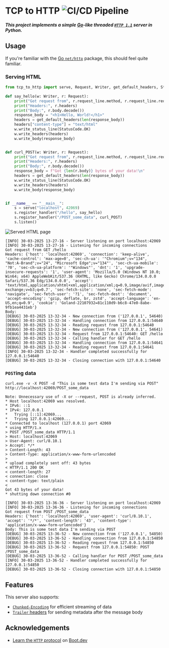 # TCP to HTTP ![CI/CD Pipeline](https://github.com/blazskufca/HTTP_from_TCP/actions/workflows/ci.yml/badge.svg)

***This project implements a simple [Go](https://go.dev/)-like threaded [`HTTP 1.1`](https://datatracker.ietf.org/doc/html/rfc9112)
server in Python.***

## Usage

If you're familiar with the [Go `net/http`](https://pkg.go.dev/net/http) package, this should feel quite familiar.

### Serving HTML 

```python
from tcp_to_http import serve, Request, Writer, get_default_headers, StatusCode

def say_hello(w: Writer, r: Request):
    print("Got request from", r.request_line.method, r.request_line.request_target)
    print("Headers:", r.headers)
    print("Body:", r.body.decode())
    response_body = "<h1>Hello, World!</h1>"
    headers = get_default_headers(len(response_body))
    headers["content-type"] = "text/html"
    w.write_status_line(StatusCode.OK)
    w.write_headers(headers)
    w.write_body(response_body)


def curl_POST(w: Writer, r: Request):
    print("Got request from", r.request_line.method, r.request_line.request_target)
    print("Headers:", r.headers)
    print("Body:", r.body.decode())
    response_body = f"Got {len(r.body)} bytes of your data!\n"
    headers = get_default_headers(len(response_body))
    w.write_status_line(StatusCode.OK)
    w.write_headers(headers)
    w.write_body(response_body)


if __name__ == "__main__":
    s = serve("localhost", 42069)
    s.register_handler("/hello", say_hello)
    s.register_handler("/POST_some_data", curl_POST)
    s.listen()
```

![Served `HTML` page](https://github-production-user-asset-6210df.s3.amazonaws.com/3877198/428391565-b0ce1a46-0870-46a1-a1ae-50bb5d979c82.png?X-Amz-Algorithm=AWS4-HMAC-SHA256&X-Amz-Credential=AKIAVCODYLSA53PQK4ZA%2F20250330%2Fus-east-1%2Fs3%2Faws4_request&X-Amz-Date=20250330T115430Z&X-Amz-Expires=300&X-Amz-Signature=177af4c48654379a17541ecf9ddb18677fdb26fc8603e7301e2a083cbb846a0e&X-Amz-SignedHeaders=host)

```text
[INFO] 30-03-2025 13-27-16 - Server listening on port localhost:42069
[INFO] 30-03-2025 13-27-16 - Listening for incoming connections
Got request from GET /hello
Headers: {'host': 'localhost:42069', 'connection': 'keep-alive', 'cache-control': 'max-age=0', 'sec-ch-ua': '"Chromium";v="134", "Not:A-Brand";v="24", "Microsoft Edge";v="134"', 'sec-ch-ua-mobile': '?0', 'sec-ch-ua-platform': '"Windows"', 'dnt': '1', 'upgrade-insecure-requests': '1', 'user-agent': 'Mozilla/5.0 (Windows NT 10.0; Win64; x64) AppleWebKit/537.36 (KHTML, like Gecko) Chrome/134.0.0.0 Safari/537.36 Edg/134.0.0.0', 'accept': 'text/html,application/xhtml+xml,application/xml;q=0.9,image/avif,image/webp,image/apng,*/*;q=0.8,application/signed-exchange;v=b3;q=0.7', 'sec-fetch-site': 'none', 'sec-fetch-mode': 'navigate', 'sec-fetch-user': '?1', 'sec-fetch-dest': 'document', 'accept-encoding': 'gzip, deflate, br, zstd', 'accept-language': 'en-US,en;q=0.9', 'cookie': 'Goland-22107932=81c110d9-b6c8-47e0-8abe-9fb1ea4431eb'}
Body: 
[DEBUG] 30-03-2025 13-32-34 - New connection from ('127.0.0.1', 54640)
[DEBUG] 30-03-2025 13-32-34 - Handling connection from 127.0.0.1:54640
[DEBUG] 30-03-2025 13-32-34 - Reading request from 127.0.0.1:54640
[DEBUG] 30-03-2025 13-32-34 - New connection from ('127.0.0.1', 54641)
[DEBUG] 30-03-2025 13-32-34 - Request from 127.0.0.1:54640: GET /hello
[DEBUG] 30-03-2025 13-32-34 - Calling handler for GET /hello
[DEBUG] 30-03-2025 13-32-34 - Handling connection from 127.0.0.1:54641
[DEBUG] 30-03-2025 13-32-34 - Reading request from 127.0.0.1:54641
[INFO] 30-03-2025 13-32-34 - Handler completed successfully for 127.0.0.1:54640
[DEBUG] 30-03-2025 13-32-34 - Closing connection with 127.0.0.1:54640
```

### `POST`ing data

```shell
curl.exe -v -X POST -d "This is some test data I'm sending via POST" http://localhost:42069/POST_some_data
```
```text
Note: Unnecessary use of -X or --request, POST is already inferred.
* Host localhost:42069 was resolved.
* IPv6: ::1
* IPv4: 127.0.0.1
*   Trying [::1]:42069...
*   Trying 127.0.0.1:42069...
* Connected to localhost (127.0.0.1) port 42069
* using HTTP/1.x
> POST /POST_some_data HTTP/1.1
> Host: localhost:42069
> User-Agent: curl/8.10.1
> Accept: */*
> Content-Length: 43
> Content-Type: application/x-www-form-urlencoded
>
* upload completely sent off: 43 bytes
< HTTP/1.1 200 OK
< content-length: 27
< connection: close
< content-type: text/plain
<
Got 43 bytes of your data!
* shutting down connection #0
```
```text
[INFO] 30-03-2025 13-36-36 - Server listening on port localhost:42069
[INFO] 30-03-2025 13-36-36 - Listening for incoming connections
Got request from POST /POST_some_data
Headers: {'host': 'localhost:42069', 'user-agent': 'curl/8.10.1', 'accept': '*/*', 'content-length': '43', 'content-type': 'application/x-www-form-urlencoded'}
Body: This is some test data I'm sending via POST
[DEBUG] 30-03-2025 13-36-52 - New connection from ('127.0.0.1', 54850)
[DEBUG] 30-03-2025 13-36-52 - Handling connection from 127.0.0.1:54850
[DEBUG] 30-03-2025 13-36-52 - Reading request from 127.0.0.1:54850
[DEBUG] 30-03-2025 13-36-52 - Request from 127.0.0.1:54850: POST /POST_some_data
[DEBUG] 30-03-2025 13-36-52 - Calling handler for POST /POST_some_data
[INFO] 30-03-2025 13-36-52 - Handler completed successfully for 127.0.0.1:54850
[DEBUG] 30-03-2025 13-36-52 - Closing connection with 127.0.0.1:54850
```

## Features

This server also supports:
- [`Chunked-Encoding`](https://en.wikipedia.org/wiki/Chunked_transfer_encoding) for efficient streaming of data
- [`Trailer` headers](https://developer.mozilla.org/en-US/docs/Web/HTTP/Headers/Trailer) for sending metadata after the message body

## Acknowledgements

- [Learn the `HTTP` protocol](https://www.boot.dev/courses/learn-http-protocol-golang) on [Boot.dev](https://www.boot.dev/courses/learn-http-protocol-golang)
